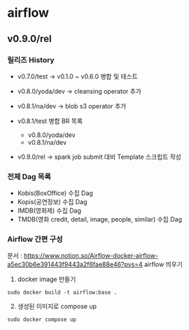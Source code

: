 # airflow

## v0.9.0/rel 

### 릴리즈 History

- v0.7.0/test -> v0.1.0 ~ v0.6.0 병합 및 테스트

- v0.8.0/yoda/dev -> cleansing operator 추가

- v0.8.1/na/dev -> blob s3 operator 추가

- v0.8.1/test 병합 BR 목록
  - v0.8.0/yoda/dev
  - v0.8.1/na/dev

- v0.9.0/rel -> spark job submit 대비 Template 스크립트 작성

### 전체 Dag 목록

- Kobis(BoxOffice) 수집 Dag
- Kopis(공연정보) 수집 Dag
- IMDB(영화제) 수집 Dag
- TMDB(영화 credit, detail, image, people, similar) 수집 Dag


### Airflow 간편 구성
문서 : https://www.notion.so/Airflow-docker-airflow-a5ec30b6e391443f9443a2f6fae88e46?pvs=4
airflow 띄우기

1. docker image 만들기
```
sudo docker build -t airflow:base .
```

2. 생성된 이미지로 compose up
```
sudo docker compose up
```
